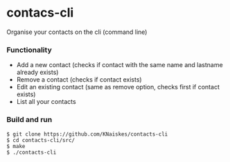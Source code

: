 # contacs-cli

Organise your contacts on the cli (command line)

### Functionality

- Add a new contact (checks if contact with the same name and lastname already
exists)
- Remove a contact (checks if contact exists)
- Edit an existing contact (same as remove option, checks first if contact
exists)
- List all your contacts

### Build and run

```
$ git clone https://github.com/KNaiskes/contacts-cli
$ cd contacts-cli/src/
$ make
$ ./contacts-cli
```
